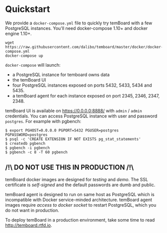 # Quickstart

We provide a `docker-compose.yml` file to quickly try temBoard with a few PostgreSQL instances.
You'll need docker-compose 1.10+ and docker engine 1.10+.

``` console
wget https://raw.githubusercontent.com/dalibo/temboard/master/docker/docker-compose.yml
docker-compose up
```

`docker-compose` will launch:

- a PostgreSQL instance for temboard owns data
- the temBoard UI
- four PostgreSQL instances exposed on ports 5432, 5433, 5434 and 5435.
- a temBoard agent for each instance exposed on port 2345, 2346, 2347, 2348.

temBoard UI is available on <https://0.0.0.0:8888/> with `admin` / `admin`
credentials. You can access PostgreSQL instance with user and password
`postgres`. For example with pgbench:

``` console
$ export PGHOST=0.0.0.0 PGPORT=5432 PGUSER=postgres PGPASSWORD=postgres
$ psql -c 'CREATE EXTENSION IF NOT EXISTS pg_stat_statements'
$ createdb pgbench
$ pgbench -i pgbench
$ pgbench -c 8 -T 60 pgbench
```

## /!\\ DO NOT USE THIS IN PRODUCTION /!\\

temBoard docker images are designed for *testing* and *demo*. The SSL
certificate is *self-signed* and the default passwords are dumb and public.

temBoard agent is designed to run on same host as PostgreSQL which is
incompatible with Docker service-minded architecture. temBoard agent images
require *access to docker socket* to restart PostgreSQL, which you do not want
in production.

To deploy temBoard in a production environment, take some time to
read <http://temboard.rtfd.io>.
